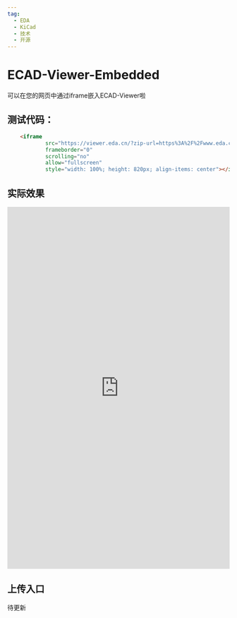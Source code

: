 ```yaml
---
tag:
  - EDA
  - KiCad
  - 技术
  - 开源
---
```


# ECAD-Viewer-Embedded

可以在您的网页中通过iframe嵌入ECAD-Viewer啦

## 测试代码：

```html
    <iframe
            src="https://viewer.eda.cn/?zip-url=https%3A%2F%2Fwww.eda.cn%2Fdata%2Fdesign%2Fdemo%2Ff6c4e926-82e3-430f-9435-200faf9656d0.zip"
            frameborder="0"
            scrolling="no"
            allow="fullscreen"
            style="width: 100%; height: 820px; align-items: center"></iframe>
```

##  实际效果

<iframe
  src="https://viewer.eda.cn/?zip-url=https%3A%2F%2Fwww.eda.cn%2Fdata%2Fdesign%2Fdemo%2Ff6c4e926-82e3-430f-9435-200faf9656d0.zip"
  frameborder="0"
  scrolling="no"
  allow="fullscreen"
  style="width: 100%; height: 820px; align-items: center"></iframe>

## 上传入口

待更新

